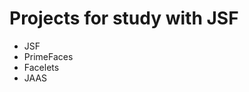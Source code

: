 # Projects for study with JSF

<ul>
  <li>JSF</li>
  <li>PrimeFaces</li>
  <li>Facelets</li>
  <li>JAAS</li>
</ul>
